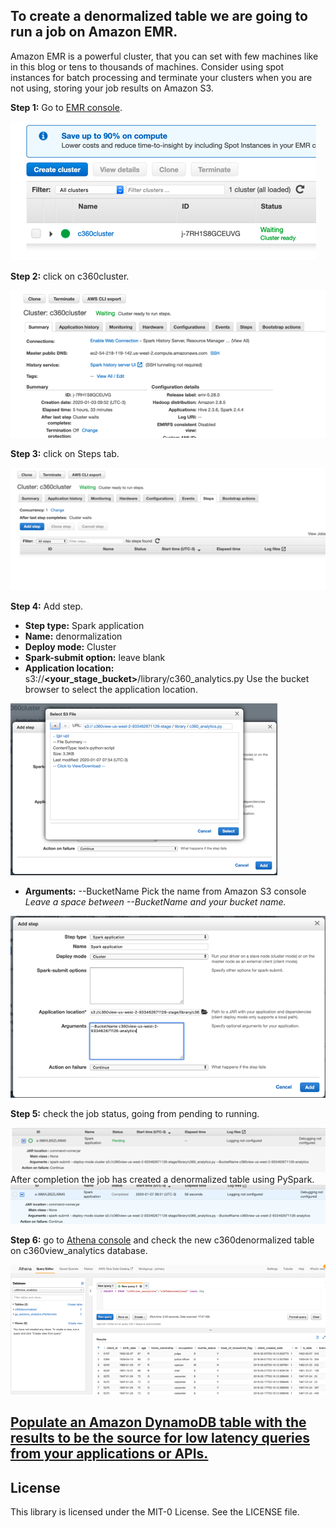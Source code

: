 ## To create a denormalized table we are going to run a job on Amazon EMR.

Amazon EMR is a powerful cluster, that you can set with few machines like in this blog or tens to thousands of machines. Consider using spot instances for batch processing and terminate your clusters when you are not using, storing your job results on Amazon S3.

**Step 1:** Go to [EMR console](https://us-west-2.console.aws.amazon.com/elasticmapreduce/home?region=us-west-2).

![bp 1](pic-em01.png)


**Step 2:** click on c360cluster.

![bp 1](pic-em02.png)

**Step 3:** click on Steps tab.

![bp 1](pic-em03.png)

**Step 4:** Add step.
*	**Step type:** Spark application
*	**Name:** denormalization
*	**Deploy mode:** Cluster
*	**Spark-submit option:** leave blank
*	**Application location:** s3://**<your_stage_bucket>**/library/c360_analytics.py
Use the bucket browser to select the application location.

![bp 1](pic-em04.png)

*	**Arguments:** --BucketName <your analytics bucket>
Pick the name from Amazon S3 console
*Leave a space between --BucketName and your bucket name.*

![bp 1](pic-em05.png)


**Step 5:** check the job status, going from pending to running.

![bp 1](pic-em06.png)
After completion the job has created a denormalized table using PySpark.
![bp 1](pic-em07.png)

**Step 6:** go to [Athena console](https://us-west-2.console.aws.amazon.com/athena/home?region=us-west-2#query) and check the new c360denormalized table on c360view_analytics database.

![bp 1](pic-em08.png)


## [Populate an Amazon DynamoDB table with the results to be the source for low latency queries from your applications or APIs.](../ddb/README.md)


## License

This library is licensed under the MIT-0 License. See the LICENSE file.
